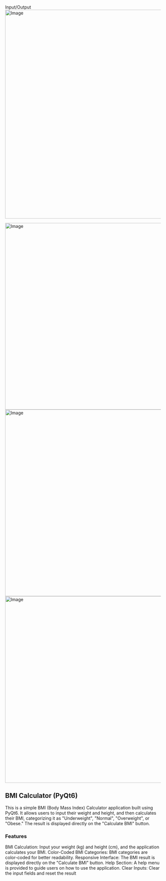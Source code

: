 Input/Output
<img width="676" alt="Image" src="https://github.com/user-attachments/assets/646d1efa-6609-4cd3-bbcf-e5a44bc1489f" />

<img width="604" alt="Image" src="https://github.com/user-attachments/assets/4fdeb8cd-7b4b-4944-8f2a-a4b79248c4f3" />

<img width="604" alt="Image" src="https://github.com/user-attachments/assets/ab88236c-9497-4303-9dbd-3007201fe884" />

<img width="604" alt="Image" src="https://github.com/user-attachments/assets/8edb7d00-d575-4bba-b185-cfb7311a0b0e" />





## BMI Calculator (PyQt6)
This is a simple BMI (Body Mass Index) Calculator application built using PyQt6. It allows users to input their weight and height, and then calculates their BMI, categorizing it as "Underweight", "Normal", "Overweight", or "Obese." The result is displayed directly on the "Calculate BMI" button.

### Features
BMI Calculation: Input your weight (kg) and height (cm), and the application calculates your BMI.
Color-Coded BMI Categories: BMI categories are color-coded for better readability.
Responsive Interface: The BMI result is displayed directly on the "Calculate BMI" button.
Help Section: A help menu is provided to guide users on how to use the application.
Clear Inputs: Clear the input fields and reset the result
